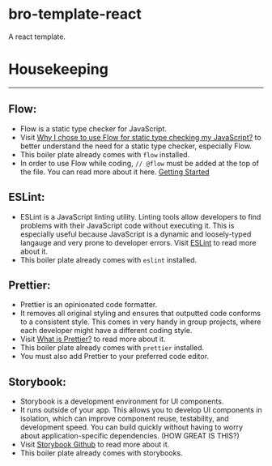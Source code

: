 # bro-template-react
A react template.

# Housekeeping
----------
## Flow:

* Flow is a static type checker for JavaScript.
* Visit [Why I chose to use Flow for static type checking my JavaScript?](https://www.lullabot.com/articles/flow-for-static-type-checking-javascript) to better understand the need for a static type checker, especially Flow.
* This boiler plate already comes with ```flow``` installed.
* In order to use Flow while coding, ```// @flow``` must be added at the top of the file. You can read more about it here. [Getting Started](https://flow.org/en/docs/getting-started/)

## ESLint:

* ESLint is a JavaScript linting utility. Linting tools allow developers to find problems with their JavaScript code without executing it. This is especially useful because JavaScript is a dynamic and loosely-typed langauge and very prone to developer errors. Visit [ESLint](https://eslint.org/docs/about/) to read more about it.
* This boiler plate already comes with ```eslint``` installed.

## Prettier:

* Prettier is an opinionated code formatter. 
* It removes all original styling and ensures that outputted code conforms to a consistent style. This comes in very handy in group projects, where each developer might have a different coding style.
* Visit [What is Prettier?](https://prettier.io/docs/en/index.html) to read more about it.
* This boiler plate already comes with ```prettier``` installed.
* You must also add Prettier to your preferred code editor. 

## Storybook:

* Storybook is a development environment for UI components.
* It runs outside of your app. This allows you to develop UI components in isolation, which can improve component reuse, testability, and development speed. You can build quickly without having to worry about application-specific dependencies. (HOW GREAT IS THIS?)
* Visit [Storybook Github](https://github.com/storybooks/storybook) to read more about it.
* This boiler plate already comes with storybooks.


